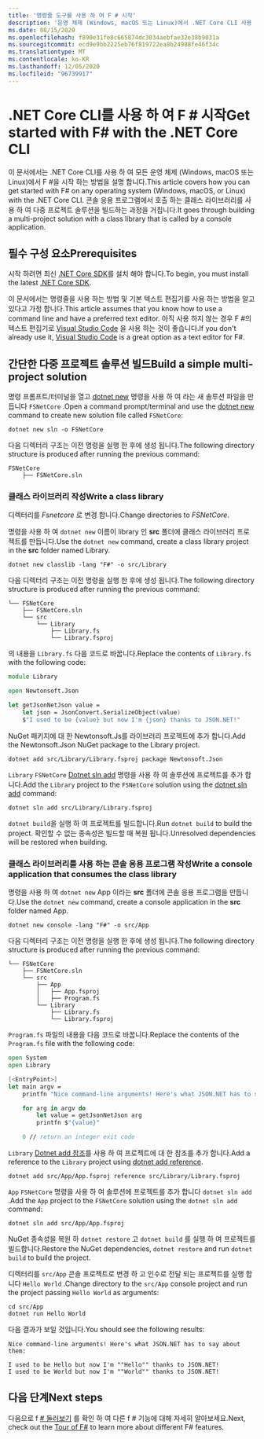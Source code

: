 ```yaml
---
title: '명령줄 도구를 사용 하 여 F # 시작'
description: '운영 체제 (Windows, macOS 또는 Linux)에서 .NET Core CLI 사용 하 여 F #에서 간단한 다중 프로젝트 솔루션을 빌드하는 방법에 대해 알아봅니다.'
ms.date: 08/15/2020
ms.openlocfilehash: f890e31fe8c665874dc3034aebfae32e38b9031a
ms.sourcegitcommit: ecd9e9bb2225eb76f819722ea8b24988fe46f34c
ms.translationtype: MT
ms.contentlocale: ko-KR
ms.lasthandoff: 12/05/2020
ms.locfileid: "96739917"
---
```

# <a name="get-started-with-f-with-the-net-core-cli"></a><span data-ttu-id="c6bae-103">.NET Core CLI를 사용 하 여 F # 시작</span><span class="sxs-lookup"><span data-stu-id="c6bae-103">Get started with F# with the .NET Core CLI</span></span>

<span data-ttu-id="c6bae-104">이 문서에서는 .NET Core CLI를 사용 하 여 모든 운영 체제 (Windows, macOS 또는 Linux)에서 F #을 시작 하는 방법을 설명 합니다.</span><span class="sxs-lookup"><span data-stu-id="c6bae-104">This article covers how you can get started with F# on any operating system (Windows, macOS, or Linux) with the .NET Core CLI.</span></span> <span data-ttu-id="c6bae-105">콘솔 응용 프로그램에서 호출 하는 클래스 라이브러리를 사용 하 여 다중 프로젝트 솔루션을 빌드하는 과정을 거칩니다.</span><span class="sxs-lookup"><span data-stu-id="c6bae-105">It goes through building a multi-project solution with a class library that is called by a console application.</span></span>

## <a name="prerequisites"></a><span data-ttu-id="c6bae-106">필수 구성 요소</span><span class="sxs-lookup"><span data-stu-id="c6bae-106">Prerequisites</span></span>

<span data-ttu-id="c6bae-107">시작 하려면 최신 [.NET Core SDK](https://dotnet.microsoft.com/download)를 설치 해야 합니다.</span><span class="sxs-lookup"><span data-stu-id="c6bae-107">To begin, you must install the latest [.NET Core SDK](https://dotnet.microsoft.com/download).</span></span>

<span data-ttu-id="c6bae-108">이 문서에서는 명령줄을 사용 하는 방법 및 기본 텍스트 편집기를 사용 하는 방법을 알고 있다고 가정 합니다.</span><span class="sxs-lookup"><span data-stu-id="c6bae-108">This article assumes that you know how to use a command line and have a preferred text editor.</span></span> <span data-ttu-id="c6bae-109">아직 사용 하지 않는 경우 F #의 텍스트 편집기로 [Visual Studio Code](get-started-vscode.md) 을 사용 하는 것이 좋습니다.</span><span class="sxs-lookup"><span data-stu-id="c6bae-109">If you don't already use it, [Visual Studio Code](get-started-vscode.md) is a great option as a text editor for F#.</span></span>

## <a name="build-a-simple-multi-project-solution"></a><span data-ttu-id="c6bae-110">간단한 다중 프로젝트 솔루션 빌드</span><span class="sxs-lookup"><span data-stu-id="c6bae-110">Build a simple multi-project solution</span></span>

<span data-ttu-id="c6bae-111">명령 프롬프트/터미널을 열고 [dotnet new](../../core/tools/dotnet-new.md) 명령을 사용 하 여 라는 새 솔루션 파일을 만듭니다 `FSNetCore` .</span><span class="sxs-lookup"><span data-stu-id="c6bae-111">Open a command prompt/terminal and use the [dotnet new](../../core/tools/dotnet-new.md) command to create new solution file called `FSNetCore`:</span></span>

```dotnetcli
dotnet new sln -o FSNetCore
```

<span data-ttu-id="c6bae-112">다음 디렉터리 구조는 이전 명령을 실행 한 후에 생성 됩니다.</span><span class="sxs-lookup"><span data-stu-id="c6bae-112">The following directory structure is produced after running the previous command:</span></span>

```console
FSNetCore
    ├── FSNetCore.sln
```

### <a name="write-a-class-library"></a><span data-ttu-id="c6bae-113">클래스 라이브러리 작성</span><span class="sxs-lookup"><span data-stu-id="c6bae-113">Write a class library</span></span>

<span data-ttu-id="c6bae-114">디렉터리를 *Fsnetcore* 로 변경 합니다.</span><span class="sxs-lookup"><span data-stu-id="c6bae-114">Change directories to *FSNetCore*.</span></span>

<span data-ttu-id="c6bae-115">명령을 사용 하 여 `dotnet new` 이름이 library 인 **src** 폴더에 클래스 라이브러리 프로젝트를 만듭니다.</span><span class="sxs-lookup"><span data-stu-id="c6bae-115">Use the `dotnet new` command, create a class library project in the **src** folder named Library.</span></span>

```dotnetcli
dotnet new classlib -lang "F#" -o src/Library
```

<span data-ttu-id="c6bae-116">다음 디렉터리 구조는 이전 명령을 실행 한 후에 생성 됩니다.</span><span class="sxs-lookup"><span data-stu-id="c6bae-116">The following directory structure is produced after running the previous command:</span></span>

```console
└── FSNetCore
    ├── FSNetCore.sln
    └── src
        └── Library
            ├── Library.fs
            └── Library.fsproj
```

<span data-ttu-id="c6bae-117">의 내용을 `Library.fs` 다음 코드로 바꿉니다.</span><span class="sxs-lookup"><span data-stu-id="c6bae-117">Replace the contents of `Library.fs` with the following code:</span></span>

```fsharp
module Library

open Newtonsoft.Json

let getJsonNetJson value =
    let json = JsonConvert.SerializeObject(value)
    $"I used to be {value} but now I'm {json} thanks to JSON.NET!"
```

<span data-ttu-id="c6bae-118">NuGet 패키지에 대 한 Newtonsoft.Js를 라이브러리 프로젝트에 추가 합니다.</span><span class="sxs-lookup"><span data-stu-id="c6bae-118">Add the Newtonsoft.Json NuGet package to the Library project.</span></span>

```dotnetcli
dotnet add src/Library/Library.fsproj package Newtonsoft.Json
```

<span data-ttu-id="c6bae-119">`Library` `FSNetCore` [Dotnet sln add](../../core/tools/dotnet-sln.md) 명령을 사용 하 여 솔루션에 프로젝트를 추가 합니다.</span><span class="sxs-lookup"><span data-stu-id="c6bae-119">Add the `Library` project to the `FSNetCore` solution using the [dotnet sln add](../../core/tools/dotnet-sln.md) command:</span></span>

```dotnetcli
dotnet sln add src/Library/Library.fsproj
```

<span data-ttu-id="c6bae-120">`dotnet build`을 실행 하 여 프로젝트를 빌드합니다.</span><span class="sxs-lookup"><span data-stu-id="c6bae-120">Run `dotnet build` to build the project.</span></span> <span data-ttu-id="c6bae-121">확인할 수 없는 종속성은 빌드할 때 복원 됩니다.</span><span class="sxs-lookup"><span data-stu-id="c6bae-121">Unresolved dependencies will be restored when building.</span></span>

### <a name="write-a-console-application-that-consumes-the-class-library"></a><span data-ttu-id="c6bae-122">클래스 라이브러리를 사용 하는 콘솔 응용 프로그램 작성</span><span class="sxs-lookup"><span data-stu-id="c6bae-122">Write a console application that consumes the class library</span></span>

<span data-ttu-id="c6bae-123">명령을 사용 하 여 `dotnet new` App 이라는 **src** 폴더에 콘솔 응용 프로그램을 만듭니다.</span><span class="sxs-lookup"><span data-stu-id="c6bae-123">Use the `dotnet new` command, create a console application in the **src** folder named App.</span></span>

```dotnetcli
dotnet new console -lang "F#" -o src/App
```

<span data-ttu-id="c6bae-124">다음 디렉터리 구조는 이전 명령을 실행 한 후에 생성 됩니다.</span><span class="sxs-lookup"><span data-stu-id="c6bae-124">The following directory structure is produced after running the previous command:</span></span>

```console
└── FSNetCore
    ├── FSNetCore.sln
    └── src
        ├── App
        │   ├── App.fsproj
        │   ├── Program.fs
        └── Library
            ├── Library.fs
            └── Library.fsproj
```

<span data-ttu-id="c6bae-125">`Program.fs` 파일의 내용을 다음 코드로 바꿉니다.</span><span class="sxs-lookup"><span data-stu-id="c6bae-125">Replace the contents of the `Program.fs` file with the following code:</span></span>

```fsharp
open System
open Library

[<EntryPoint>]
let main argv =
    printfn "Nice command-line arguments! Here's what JSON.NET has to say about them:"

    for arg in argv do
        let value = getJsonNetJson arg
        printfn $"{value}"

    0 // return an integer exit code
```

<span data-ttu-id="c6bae-126">`Library` [Dotnet add 참조](../../core/tools/dotnet-add-reference.md)를 사용 하 여 프로젝트에 대 한 참조를 추가 합니다.</span><span class="sxs-lookup"><span data-stu-id="c6bae-126">Add a reference to the `Library` project using [dotnet add reference](../../core/tools/dotnet-add-reference.md).</span></span>

```dotnetcli
dotnet add src/App/App.fsproj reference src/Library/Library.fsproj
```

<span data-ttu-id="c6bae-127">`App` `FSNetCore` 명령을 사용 하 여 솔루션에 프로젝트를 추가 합니다 `dotnet sln add` .</span><span class="sxs-lookup"><span data-stu-id="c6bae-127">Add the `App` project to the `FSNetCore` solution using the `dotnet sln add` command:</span></span>

```dotnetcli
dotnet sln add src/App/App.fsproj
```

<span data-ttu-id="c6bae-128">NuGet 종속성을 복원 하 `dotnet restore` 고 `dotnet build` 를 실행 하 여 프로젝트를 빌드합니다.</span><span class="sxs-lookup"><span data-stu-id="c6bae-128">Restore the NuGet dependencies, `dotnet restore` and run `dotnet build` to build the project.</span></span>

<span data-ttu-id="c6bae-129">디렉터리를 `src/App` 콘솔 프로젝트로 변경 하 고 인수로 전달 되는 프로젝트를 실행 합니다 `Hello World` .</span><span class="sxs-lookup"><span data-stu-id="c6bae-129">Change directory to the `src/App` console project and run the project passing `Hello World` as arguments:</span></span>

```dotnetcli
cd src/App
dotnet run Hello World
```

<span data-ttu-id="c6bae-130">다음 결과가 보일 것입니다.</span><span class="sxs-lookup"><span data-stu-id="c6bae-130">You should see the following results:</span></span>

```console
Nice command-line arguments! Here's what JSON.NET has to say about them:

I used to be Hello but now I'm ""Hello"" thanks to JSON.NET!
I used to be World but now I'm ""World"" thanks to JSON.NET!
```

## <a name="next-steps"></a><span data-ttu-id="c6bae-131">다음 단계</span><span class="sxs-lookup"><span data-stu-id="c6bae-131">Next steps</span></span>

<span data-ttu-id="c6bae-132">다음으로 f [# 둘러보기](../tour.md) 를 확인 하 여 다른 f # 기능에 대해 자세히 알아보세요.</span><span class="sxs-lookup"><span data-stu-id="c6bae-132">Next, check out the [Tour of F#](../tour.md) to learn more about different F# features.</span></span>
